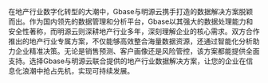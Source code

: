 在地产行业数字化转型的大潮中，Gbase与明源云携手打造的数据解决方案脱颖而出。作为国内领先的数据管理和分析平台，Gbase以其强大的数据处理能力和安全性著称，而明源云则深耕地产行业多年，深刻理解企业的核心需求。双方合作推出的地产行业专属方案，不仅能够高效整合海量数据资源，还通过智能化分析助力企业精准决策。无论是销售预测、客户画像还是风险管控，该方案都能提供全面支持。选择Gbase与明源云联合提供的地产行业数据解决方案，让您的企业在信息化浪潮中抢占先机，实现可持续发展。